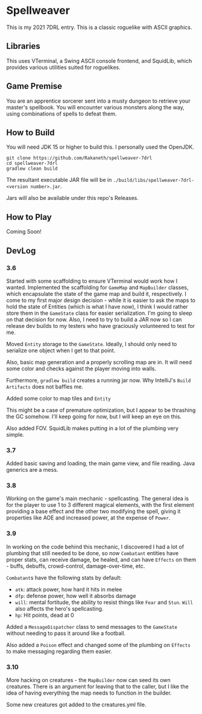 # Spellweaver #
This is my 2021 7DRL entry. This is a classic roguelike with ASCII graphics.

## Libraries ##
This uses VTerminal, a Swing ASCII console frontend, and SquidLib, which
provides various utilities suited for roguelikes.

## Game Premise ##
You are an apprentice sorcerer sent into a musty dungeon to retrieve your
master's spellbook. You will encounter various monsters along the way,
using combinations of spells to defeat them.

## How to Build ##
You will need JDK 15 or higher to build this. I personally used the OpenJDK.

```
git clone https://github.com/Rakaneth/spellweaver-7drl
cd spellweaver-7drl
gradlew clean build
```

The resultant executable JAR file will be in 
`./build/libs/spellweaver-7drl-<version number>.jar`.

Jars will also be available under this repo's Releases.

## How to Play ##
Coming Soon!

## DevLog ##

### 3.6 ###
Started with some scaffolding to ensure VTerminal would work how
I wanted. Implemented the scaffolding for `GameMap` and `MapBuilder` classes,
which encapsulate the state of the game map and build it, respectively.
I come to my first major design decision - while it is easier to ask the
maps to hold the state of Entities (which is what I have now), I think I would
rather store them in the `GameState` class for easier serialization. I'm
going to sleep on that decision for now. Also, I need to try to build a
JAR now so I can release dev builds to my testers who have graciously
volunteered to test for me.

Moved `Entity` storage to the `GameState`. Ideally, I should only need to
serialize one object when I get to that point.

Also, basic map generation and a properly scrolling map are in. It will need
some color and checks against the player moving into walls.

Furthermore, `gradlew build` creates a running jar now. Why
IntelliJ's `Build Artifacts` does not baffles me.

Added some color to map tiles and `Entity`

This might be a case of premature optimization, but I appear to be
thrashing the GC somehow. I'll keep going for now, but I will keep
an eye on this.

Also added FOV. SquidLib makes putting in a lot of the plumbing
very simple.

### 3.7 ###
Added basic saving and loading, the main game view, and file reading.
Java generics are a mess.

### 3.8 ###
Working on the game's main mechanic - spellcasting. The general idea is
for the player to use 1 to 3 different magical elements, with the first
element providing a base effect and the other two modifying the spell,
giving it properties like AOE and increased power, at the expense of
`Power`. 

### 3.9 ###
In working on the code behind this mechanic, I discovered I had a lot of 
plumbing that still needed to be done, so now `Combatant` entities
have proper stats, can receive damage, be healed, and can have
`Effects` on them - buffs, debuffs, crowd-control, damage-over-time, etc.

`Combatant`s have the following stats by default:

* `atk`: attack power, how hard it hits in melee
* `dfp`: defense power, how well it absorbs damage
* `will`: mental fortitude, the ability to resist things like `Fear` and `Stun`.
  `Will` also affects the hero's spellcasting.
*  `hp`: Hit points, dead at 0

Added a `MessageDispatcher` class to send messages to the `GameState`
without needing to pass it around like a football. 

Also added a `Poison` effect and changed some of the plumbing on `Effects`
to make messaging regarding them easier.

### 3.10 ###
More hacking on creatures - the `MapBuilder` now can seed its own 
creatures. There is an argument for leaving that to the caller,
but I like the idea of having everything the map needs to function
in the builder.

Some new creatures got added to the creatures.yml file.
